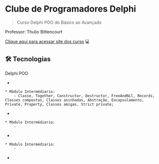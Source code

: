 # Clube de Programadores Delphi

> Curso Delphi POO do Básico ao Avançado

Professor: Thulio Bittencourt

[Clique aqui para acessar site dos curso](https://academiadocodigo.com.br/campanha/clube-de-programadores/) 💻


## 🛠️ Tecnologias
Delphi POO
 
 -

    * Módulo Intermédiario:
        - Classe, Together, Constructor, Destructor, FreeAndNil, Records, Classes compostas, Classes aninhadas, Abstração, Encapsulamento, Private, Property, Classes amigas, Strict private;
 -

    * Módulo Intermédiario:
        - 
 -

    * Módulo Intermédiario:
        - 
 -
